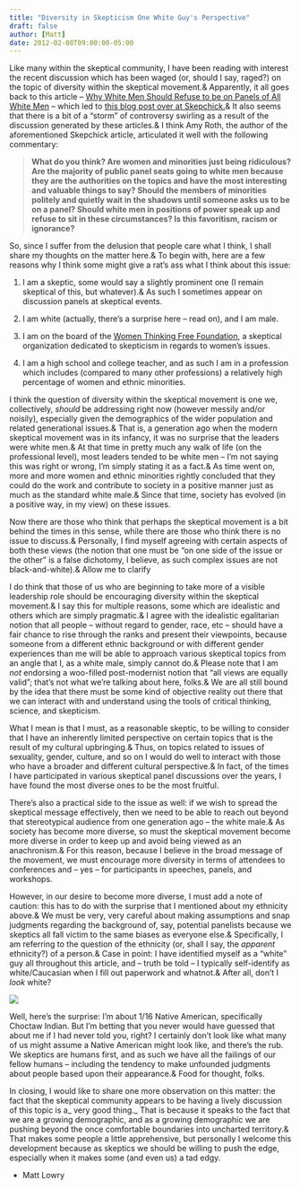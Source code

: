 ```yaml
---
title: "Diversity in Skepticism One White Guy's Perspective"
draft: false
author: [Matt]
date: 2012-02-08T09:00:00-05:00
---
```


Like many within the skeptical community, I have been reading with interest the recent discussion which has been waged (or, should I say, raged?) on the topic of diversity within the skeptical movement.&  Apparently, it all goes back to this article – [Why White Men Should Refuse to be on Panels of All White Men](http://www.good.is/post/why-white-men-should-refuse-to-be-on-panels-of-all-white-men/) – which led to [this blog post over at Skepchick.](http://skepchick.org/2011/06/ai-blinded-by-the-white/)&  It also seems that there is a bit of a “storm” of controversy swirling as a result of the discussion generated by these articles.&  I think Amy Roth, the author of the aforementioned Skepchick article, articulated it well with the following commentary:

> __What do you think? Are women and minorities just being ridiculous? Are the majority of public panel seats going to white men because they are the authorities on the topics and have the most interesting and valuable things to say? Should the members of minorities politely and quietly wait in the shadows until someone asks us to be on a panel? Should white men in positions of power speak up and refuse to sit in these circumstances? Is this favoritism, racism or ignorance?__

So, since I suffer from the delusion that people care what I think, I shall share my thoughts on the matter here.&  To begin with, here are a few reasons why I think some might give a rat’s ass what I think about this issue:

1. I am a skeptic, some would say a slightly prominent one (I remain skeptical of this, but whatever).&  As such I sometimes appear on discussion panels at skeptical events.

2. I am white (actually, there’s a surprise here – read on), and I am male.

3. I am on the board of the [Women Thinking Free Foundation](https://www.facebook.com/pages/Women-Thinking-Free-Foundation/107725185926266?sk=info), a skeptical organization dedicated to skepticism in regards to women’s issues.

4. I am a high school and college teacher, and as such I am in a profession which includes (compared to many other professions) a relatively high percentage of women and ethnic minorities.

I think the question of diversity within the skeptical movement is one we, collectively, _should_ be addressing right now (however messily and/or noisily), especially given the demographics of the wider population and related generational issues.&  That is, a generation ago when the modern skeptical movement was in its infancy, it was no surprise that the leaders were white men.&  At that time in pretty much any walk of life (on the professional level), most leaders tended to be white men – I’m not saying this was right or wrong, I’m simply stating it as a fact.&  As time went on, more and more women and ethnic minorities rightly concluded that they could do the work and contribute to society in a positive manner just as much as the standard white male.&  Since that time, society has evolved (in a positive way, in my view) on these issues.

Now there are those who think that perhaps the skeptical movement is a bit behind the times in this sense, while there are those who think there is no issue to discuss.&  Personally, I find myself agreeing with certain aspects of both these views (the notion that one must be “on one side of the issue or the other” is a false dichotomy, I believe, as such complex issues are not black-and-white).&  Allow me to clarify 

I do think that those of us who are beginning to take more of a visible leadership role should be encouraging diversity within the skeptical movement.&  I say this for multiple reasons, some which are idealistic and others which are simply pragmatic.&  I agree with the idealistic egalitarian notion that all people – without regard to gender, race, etc – should have a fair chance to rise through the ranks and present their viewpoints, because someone from a different ethnic background or with different gender experiences than me will be able to approach various skeptical topics from an angle that I, as a white male, simply cannot do.&  Please note that I am _not_ endorsing a woo-filled post-modernist notion that “all views are equally valid”; that’s not what we’re talking about here, folks.&  We are all still bound by the idea that there must be some kind of objective reality out there that we can interact with and understand using the tools of critical thinking, science, and skepticism.

What I mean is that I must, as a reasonable skeptic, to be willing to consider that I have an inherently limited perspective on certain topics that is the result of my cultural upbringing.&  Thus, on topics related to issues of sexuality, gender, culture, and so on I would do well to interact with those who have a broader and different cultural perspective.&  In fact, of the times I have participated in various skeptical panel discussions over the years, I have found the most diverse ones to be the most fruitful.

There’s also a practical side to the issue as well: if we wish to spread the skeptical message effectively, then we need to be able to reach out beyond that stereotypical audience from one generation ago – the white male.&  As society has become more diverse, so must the skeptical movement become more diverse in order to keep up and avoid being viewed as an anachronism.&  For this reason, because I believe in the broad message of the movement, we must encourage more diversity in terms of attendees to conferences and – yes – for participants in speeches, panels, and workshops.

However, in our desire to become more diverse, I must add a note of caution: this has to do with the surprise that I mentioned about my ethnicity above.&  We must be very, very careful about making assumptions and snap judgments regarding the background of, say, potential panelists because we skeptics all fall victim to the same biases as everyone else.&  Specifically, I am referring to the question of the ethnicity (or, shall I say, the _apparent_ ethnicity?) of a person.&  Case in point: I have identified myself as a “white” guy all throughout this article, and – truth be told – I typically self-identify as white/Caucasian when I fill out paperwork and whatnot.&  After all, don’t I _look_ white? 

![](http://skepticalteacher.files.wordpress.com/2011/06/mattusmaximus-2.jpg)

Well, here’s the surprise: I’m about 1/16 Native American, specifically Choctaw Indian.  But I’m betting that you never would have guessed that about me if I had never told you, right?  I certainly don’t look like what many of us might assume a Native American might look like, and there’s the rub.  We skeptics are humans first, and as such we have all the failings of our fellow humans – including the tendency to make unfounded judgments about people based upon their appearance.&  Food for thought, folks.

In closing, I would like to share one more observation on this matter: the fact that the skeptical community appears to be having a lively discussion of this topic is a_ very good thing._  That is because it speaks to the fact that we are a growing demographic, and as a growing demographic we are pushing beyond the once comfortable boundaries into uncharted territory.&  That makes some people a little apprehensive, but personally I welcome this development because as skeptics we should be willing to push the edge, especially when it makes some (and even us) a tad edgy.

- Matt Lowry